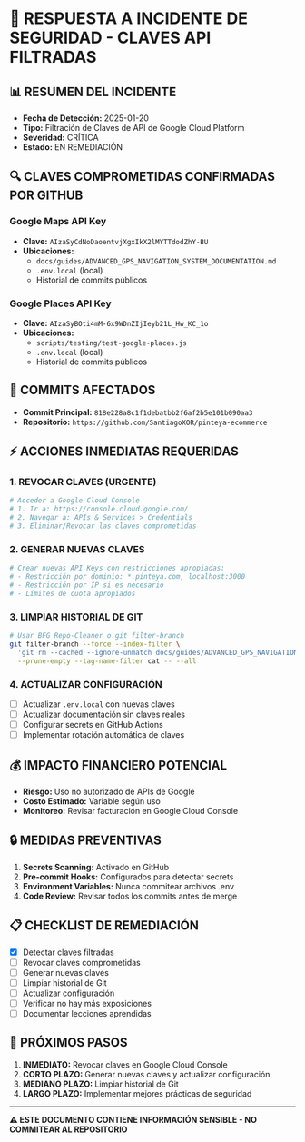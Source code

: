# 🚨 RESPUESTA A INCIDENTE DE SEGURIDAD - CLAVES API FILTRADAS

## 📊 RESUMEN DEL INCIDENTE

- **Fecha de Detección:** 2025-01-20
- **Tipo:** Filtración de Claves de API de Google Cloud Platform
- **Severidad:** CRÍTICA
- **Estado:** EN REMEDIACIÓN

## 🔍 CLAVES COMPROMETIDAS CONFIRMADAS POR GITHUB

### Google Maps API Key

- **Clave:** `AIzaSyCdNoDaoentvjXgxIkX2lMYTTdodZhY-BU`
- **Ubicaciones:**
  - `docs/guides/ADVANCED_GPS_NAVIGATION_SYSTEM_DOCUMENTATION.md`
  - `.env.local` (local)
  - Historial de commits públicos

### Google Places API Key

- **Clave:** `AIzaSyBOti4mM-6x9WDnZIjIeyb21L_Hw_KC_1o`
- **Ubicaciones:**
  - `scripts/testing/test-google-places.js`
  - `.env.local` (local)
  - Historial de commits públicos

## 📍 COMMITS AFECTADOS

- **Commit Principal:** `818e228a8c1f1debatbb2f6af2b5e101b090aa3`
- **Repositorio:** `https://github.com/SantiagoXOR/pinteya-ecommerce`

## ⚡ ACCIONES INMEDIATAS REQUERIDAS

### 1. REVOCAR CLAVES (URGENTE)

```bash
# Acceder a Google Cloud Console
# 1. Ir a: https://console.cloud.google.com/
# 2. Navegar a: APIs & Services > Credentials
# 3. Eliminar/Revocar las claves comprometidas
```

### 2. GENERAR NUEVAS CLAVES

```bash
# Crear nuevas API Keys con restricciones apropiadas:
# - Restricción por dominio: *.pinteya.com, localhost:3000
# - Restricción por IP si es necesario
# - Límites de cuota apropiados
```

### 3. LIMPIAR HISTORIAL DE GIT

```bash
# Usar BFG Repo-Cleaner o git filter-branch
git filter-branch --force --index-filter \
  'git rm --cached --ignore-unmatch docs/guides/ADVANCED_GPS_NAVIGATION_SYSTEM_DOCUMENTATION.md' \
  --prune-empty --tag-name-filter cat -- --all
```

### 4. ACTUALIZAR CONFIGURACIÓN

- [ ] Actualizar `.env.local` con nuevas claves
- [ ] Actualizar documentación sin claves reales
- [ ] Configurar secrets en GitHub Actions
- [ ] Implementar rotación automática de claves

## 💰 IMPACTO FINANCIERO POTENCIAL

- **Riesgo:** Uso no autorizado de APIs de Google
- **Costo Estimado:** Variable según uso
- **Monitoreo:** Revisar facturación en Google Cloud Console

## 🔒 MEDIDAS PREVENTIVAS

1. **Secrets Scanning:** Activado en GitHub
2. **Pre-commit Hooks:** Configurados para detectar secrets
3. **Environment Variables:** Nunca commitear archivos .env
4. **Code Review:** Revisar todos los commits antes de merge

## 📋 CHECKLIST DE REMEDIACIÓN

- [x] Detectar claves filtradas
- [ ] Revocar claves comprometidas
- [ ] Generar nuevas claves
- [ ] Limpiar historial de Git
- [ ] Actualizar configuración
- [ ] Verificar no hay más exposiciones
- [ ] Documentar lecciones aprendidas

## 🎯 PRÓXIMOS PASOS

1. **INMEDIATO:** Revocar claves en Google Cloud Console
2. **CORTO PLAZO:** Generar nuevas claves y actualizar configuración
3. **MEDIANO PLAZO:** Limpiar historial de Git
4. **LARGO PLAZO:** Implementar mejores prácticas de seguridad

---

**⚠️ ESTE DOCUMENTO CONTIENE INFORMACIÓN SENSIBLE - NO COMMITEAR AL REPOSITORIO**
